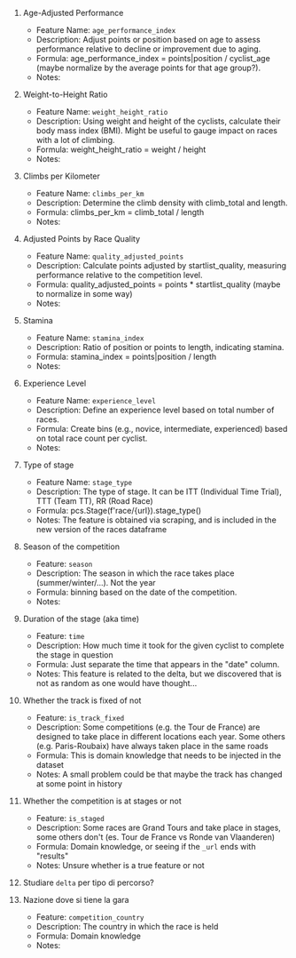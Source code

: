 1. Age-Adjusted Performance
    - Feature Name: `age_performance_index`
    - Description: Adjust points or position based on age to assess performance relative to decline or improvement due to aging.
    - Formula: age_performance_index = points|position / cyclist_age (maybe normalize by the average points for that age group?).
    - Notes:

2. Weight-to-Height Ratio

    - Feature Name: `weight_height_ratio`
    - Description: Using weight and height of the cyclists, calculate their body mass index (BMI). Might be useful to gauge impact on races with a lot of climbing.
    - Formula: weight_height_ratio = weight / height
    - Notes:

3. Climbs per Kilometer

    - Feature Name: `climbs_per_km`
    - Description: Determine the climb density with climb_total and length.
    - Formula: climbs_per_km = climb_total / length
    - Notes:

4. Adjusted Points by Race Quality

    - Feature Name: `quality_adjusted_points`
    - Description: Calculate points adjusted by startlist_quality, measuring performance relative to the competition level.
    - Formula: quality_adjusted_points = points * startlist_quality (maybe to normalize in some way)
    - Notes:

5. Stamina

    - Feature Name: `stamina_index`
    - Description: Ratio of position or points to length, indicating stamina.
    - Formula: stamina_index = points|position / length
    - Notes:

6. Experience Level

    - Feature Name: `experience_level`
    - Description: Define an experience level based on total number of races.
    - Formula: Create bins (e.g., novice, intermediate, experienced) based on total race count per cyclist.
    - Notes:

7. Type of stage

    - Feature Name: `stage_type`
    - Description: The type of stage. It can be ITT (Individual Time Trial), TTT (Team TT), RR (Road Race)
    - Formula: pcs.Stage(f'race/{url}).stage_type()
    - Notes: The feature is obtained via scraping, and is included in the new version of the races dataframe

8. Season of the competition

    - Feature: `season`
    - Description: The season in which the race takes place (summer/winter/...). Not the year 
    - Formula: binning based on the date of the competition.
    - Notes:

9. Duration of the stage (aka time)

    - Feature: `time`
    - Description: How much time it took for the given cyclist to complete the stage in question
    - Formula: Just separate the time that appears in the "date" column.
    - Notes: This feature is related to the delta, but we discovered that is not as random as one would have thought...

10. Whether the track is fixed of not

    - Feature: `is_track_fixed`
    - Description: Some competitions (e.g. the Tour de France) are designed to take place in different locations each year. Some others (e.g. Paris-Roubaix) have always taken place in the same roads
    - Formula: This is domain knowledge that needs to be injected in the dataset
    - Notes: A small problem could be that maybe the track has changed at some point in history

11. Whether the competition is at stages or not

    - Feature: `is_staged`
    - Description: Some races are Grand Tours and take place in stages, some others don't (es. Tour de France vs Ronde van Vlaanderen)
    - Formula: Domain knowledge, or seeing if the `_url` ends with "results"
    - Notes: Unsure whether is a true feature or not


12. Studiare `delta` per tipo di percorso?

13. Nazione dove si tiene la gara

    - Feature: `competition_country`
    - Description: The country in which the race is held
    - Formula: Domain knowledge
    - Notes: 